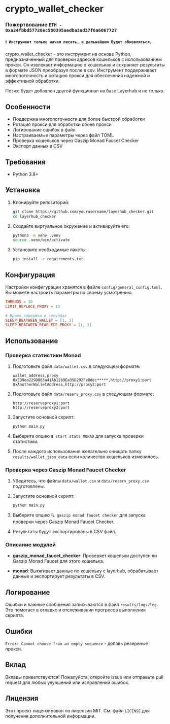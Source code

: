 # crypto_wallet_checker

### Пожертвование ``` ETH - 0xa24fbbd57720ec580395aedba3ad37f6a6067727 ```

#### ```❗ Инструмент только начал писать, в дальнейшем будет обновляться.```

 crypto_wallet_checker - это инструмент на основе Python, предназначенный для проверки адресов кошельков с использованием прокси. Он извлекает информацию о кошельках и сохраняет результаты в формате JSON преобразуя после в csv. Инструмент поддерживает многопоточность и ротацию прокси для обеспечения надежной и эффективной обработки.

Позже будет добавлен другой функционал на базе Layerhub и не только.

## Особенности

- Поддержка многопоточности для более быстрой обработки
- Ротация прокси для обработки сбоев прокси
- Логирование ошибок в файл
- Настраиваемые параметры через файл TOML
- Проверка кошельков через Gaszip Monad Faucet Checker
- Экспорт данных в CSV

## Требования

- Python 3.8+

## Установка

1. Клонируйте репозиторий:
    ```sh
    git clone https://github.com/yourusername/layerhub_checker.git
    cd layerhub_checker
    ```

2. Создайте виртуальное окружение и активируйте его:
    ```sh
    python3 -m venv .venv
    source .venv/bin/activate
    ```

3. Установите необходимые пакеты:
    ```sh
    pip install -r requirements.txt
    ```

## Конфигурация

Настройки конфигурации хранятся в файле `config/general_config.toml`. Вы можете настроить параметры по своему усмотрению.

```toml
THRENDS = 10
LIMIT_REPLACE_PROXY = 10

# Время задержки в секундах
SLEEP_BEATWEEN_WALLET = [1, 3]
SLEEP_BEATWEEN_REAPLECE_PROXY = [1, 3]
```

## Использование

### Проверка статистики Monad

1. Подготовьте файл `data/wallet.csv` в следующем формате:
    ```csv
    wallet_address,proxy
    0xED9ea229D863a41Ab1289Ea35D292Fe8dec*****,http://proxy1:port
    0xAnotherWalletAddress,http://proxy2:port
    ```

2. Подготовьте файл `data/reserv_proxy.csv` в следующем формате:
    ```csv
    http://reserveproxy1:port
    http://reserveproxy2:port
    ```

3. Запустите основной скрипт:
    ```sh
    python main.py
    ```

4. Выберите опцию `💲 start stats MONAD` для запуска проверки статистики.

5. После каждого использования желательно очищать папку ```results/wallet_json_data``` если количество кошельков изменилось.

### Проверка через Gaszip Monad Faucet Checker

1. Убедитесь, что файлы `data/wallet.csv` и `data/reserv_proxy.csv` подготовлены.

2. Запустите основной скрипт:
    ```sh
    python main.py
    ```

3. Выберите опцию `🔍 gaszip monad faucet checker` для запуска проверки через Gaszip Monad Faucet Checker.

4. Результаты будут экспортированы в CSV файл.



### Описание модулей

- **gaszip_monad_faucet_checker**: Проверяет кошельки доступен ли Gaszip Monad Faucet для этого кошелька.

- **monad**: Вытягивает данные по кошельку с layerhub, обрабатывает данные и экспортирует результаты в CSV.

## Логирование

Ошибки и важные сообщения записываются в файл `results/logs/log`. Это помогает в отладке и отслеживании прогресса выполнения скрипта.

## Ошибки 

```Error: Cannot choose from an empty sequence``` - добавь резервные прокси.

## Вклад

Вклады приветствуются! Пожалуйста, откройте issue или отправьте pull request для любых улучшений или исправлений ошибок.

## Лицензия

Этот проект лицензирован по лицензии MIT. См. файл `LICENSE` для получения дополнительной информации.
